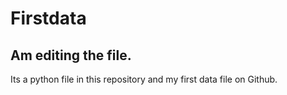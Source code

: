 # Firstdata
## Am editing the file.
Its a python file in this repository and my first data file on Github.
